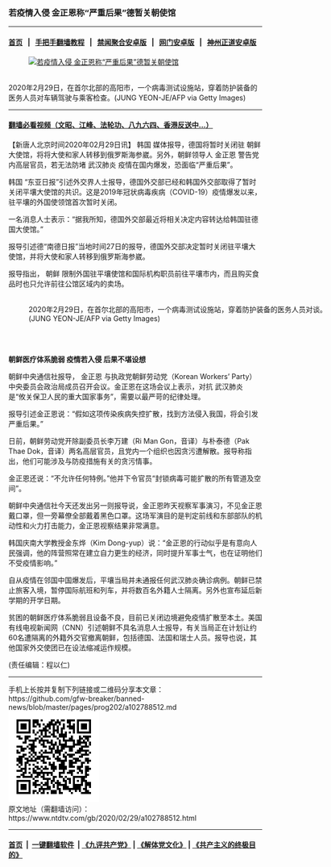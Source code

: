 ### 若疫情入侵 金正恩称“严重后果”德暂关朝使馆
------------------------

#### [首页](https://github.com/gfw-breaker/banned-news/blob/master/README.md) &nbsp;&nbsp;|&nbsp;&nbsp; [手把手翻墙教程](https://github.com/gfw-breaker/guides/wiki) &nbsp;&nbsp;|&nbsp;&nbsp; [禁闻聚合安卓版](https://github.com/gfw-breaker/bn-android) &nbsp;&nbsp;|&nbsp;&nbsp; [网门安卓版](https://github.com/oGate2/oGate) &nbsp;&nbsp;|&nbsp;&nbsp; [神州正道安卓版](https://github.com/SzzdOgate/update) 



<div><div class="featured_image">
 <a href="https://i.ntdtv.com/assets/uploads/2020/02/GettyImages-1204087316.jpg" target="_blank">
  <figure>
   <img alt="若疫情入侵 金正恩称“严重后果”德暂关朝使馆" src="https://i.ntdtv.com/assets/uploads/2020/02/GettyImages-1204087316-800x450.jpg"/>
  </figure><br/>
 </a>
 <span class="caption">
  2020年2月29日，在首尔北部的高阳市，一个病毒测试设施站，穿着防护装备的医务人员对车辆驾驶与乘客检查。(JUNG YEON-JE/AFP via Getty Images)
 </span>
</div>
</div><hr/>

#### [翻墙必看视频（文昭、江峰、法轮功、八九六四、香港反送中...）](https://github.com/gfw-breaker/banned-news/blob/master/pages/link3.md)

<div><div class="post_content" itemprop="articleBody">
 <p>
  【新唐人北京时间2020年02月29日讯】
  <ok href="https://www.ntdtv.com/gb/韩国.htm">
   韩国
  </ok>
  媒体报导，德国将暂时关闭驻
  <ok href="https://www.ntdtv.com/gb/朝鲜.htm">
   朝鲜
  </ok>
  大使馆，将将大使和家人转移到俄罗斯海参崴。另外，朝鲜领导人
  <ok href="https://www.ntdtv.com/gb/金正恩.htm">
   金正恩
  </ok>
  警告党内高层官员，若无法防堵
  <ok href="https://www.ntdtv.com/gb/武汉肺炎.htm">
   武汉肺炎
  </ok>
  疫情在国内爆发，恐面临“严重后果”。
 </p>
 <p>
  <ok href="https://www.ntdtv.com/gb/韩国.htm">
   韩国
  </ok>
  “东亚日报”引述外交界人士报导，德国外交部已经和韩国外交部取得了暂时关闭平壤大使馆的共识。这是2019年冠状病毒疾病（COVID-19）疫情爆发以来，驻平壤的外国使领馆首次暂时关闭。
 </p>
 <p>
  一名消息人士表示：“据我所知，德国外交部最近将相关决定内容转达给韩国驻德国大使馆。”
 </p>
 <p>
  报导引述德“南德日报”当地时间27日的报导，德国外交部决定暂时关闭驻平壤大使馆，并将大使和家人转移到俄罗斯海参崴。
 </p>
 <p>
  报导指出，
  <ok href="https://www.ntdtv.com/gb/朝鲜.htm">
   朝鲜
  </ok>
  限制外国驻平壤使馆和国际机构职员前往平壤市内，而且购买食品时也只允许前往公馆区域内的卖场。
 </p>
 <figure class="wp-caption alignnone" id="attachment_102788516" style="width: 600px">
  <img alt="" class="size-medium wp-image-102788516" src="https://i.ntdtv.com/assets/uploads/2020/02/GettyImages-1204087307-600x418.jpg">
   <br/><figcaption class="wp-caption-text">
    2020年2月29日，在首尔北部的高阳市，一个病毒测试设施站，穿着防护装备的医务人员对谈。(JUNG YEON-JE/AFP via Getty Images)
   </figcaption><br/>
  </img>
 </figure><br/>
 <p>
  <strong>
   朝鲜医疗体系脆弱 疫情若入侵 后果不堪设想
  </strong>
 </p>
 <p>
  朝鲜中央通信社报导，
  <ok href="https://www.ntdtv.com/gb/金正恩.htm">
   金正恩
  </ok>
  与执政党朝鲜劳动党（Korean Workers’ Party）中央委员会政治局成员召开会议。金正恩在这场会议上表示，对抗
  <ok href="https://www.ntdtv.com/gb/武汉肺炎.htm">
   武汉肺炎
  </ok>
  是“攸关保卫人民的重大国家事务”，需要以最严苛的纪律处理。
 </p>
 <p>
  报导引述金正恩说：“假如这项传染疾病失控扩散，找到方法侵入我国，将会引发严重后果。”
 </p>
 <p>
  日前，朝鲜劳动党开除副委员长李万建（Ri Man Gon，音译）与朴泰德（Pak Thae Dok，音译）两名高层官员，且党内一个组织也因贪污遭解散。报导称指出，他们可能涉及与防疫措施有关的贪污情事。
 </p>
 <p>
  金正恩还说：“不允许任何特例。”他并下令官员“封锁病毒可能扩散的所有管道及空间”。
 </p>
 <p>
  朝鲜中央通信社今天还发出另一则报导说，金正恩昨天视察军事演习，不见金正恩戴口罩，但一旁幕僚全部戴着黑色口罩。这场军演目的是判定前线和东部部队的机动性和火力打击能力，金正恩视察结果非常满意。
 </p>
 <p>
  韩国庆南大学教授金东烨（Kim Dong-yup）说：“金正恩的行动似乎是有意向人民强调，他的阵营照常在建立自力更生的经济，同时提升军事士气，也在证明他们不受疫情影响。”
 </p>
 <p>
  自从疫情在邻国中国爆发后，平壤当局并未通报任何武汉肺炎确诊病例。朝鲜已禁止旅客入境，暂停国际航班和列车，并将数百名外籍人士隔离。另外也宣布延后新学期的开学日期。
 </p>
 <p>
  贫困的朝鲜医疗体系脆弱且设备不良，目前已关闭边境避免疫情扩散至本土。美国有线电视新闻网（CNN）引述朝鲜不具名消息人士报导，有关当局正在计划让约60名遭隔离的外籍外交官撤离朝鲜，包括德国、法国和瑞士人员。报导也说，其他国家外交使团已在设法缩减运作规模。
 </p>
 <p>
  (责任编辑：程以仁)
 </p>
 <div class="single_ad">
 </div>
</div>
</div>
<hr/>
手机上长按并复制下列链接或二维码分享本文章：<br/>
https://github.com/gfw-breaker/banned-news/blob/master/pages/prog202/a102788512.md <br/>
<a href='https://github.com/gfw-breaker/banned-news/blob/master/pages/prog202/a102788512.md'><img src='https://github.com/gfw-breaker/banned-news/blob/master/pages/prog202/a102788512.md.png'/></a> <br/>
原文地址（需翻墙访问）：https://www.ntdtv.com/gb/2020/02/29/a102788512.html


------------------------
#### [首页](https://github.com/gfw-breaker/banned-news/blob/master/README.md) &nbsp;|&nbsp; [一键翻墙软件](https://github.com/gfw-breaker/nogfw/blob/master/README.md) &nbsp;| [《九评共产党》](https://github.com/gfw-breaker/9ping.md/blob/master/README.md#九评之一评共产党是什么) | [《解体党文化》](https://github.com/gfw-breaker/jtdwh.md/blob/master/README.md) | [《共产主义的终极目的》](https://github.com/gfw-breaker/gczydzjmd.md/blob/master/README.md)


<img src='http://gfw-breaker.win/banned-news/pages/prog202/a102788512.md' width='0px' height='0px'/>